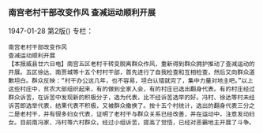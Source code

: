 ### 南宫老村干部改变作风  查减运动顺利开展

1947-01-28
第2版()
专栏：

    南宫老村干部改变作风
    查减运动顺利开展
    【本报威县廿六日电】南宫五区老村干转变脱离群众作风，重新得到群众拥护推动了查减运动的开展。五区徐达、南贾城等十五个村村干部，首先进行了自我检查和互相检查，然后又向群众道歉坦白。群众反映：“村干办公这几年，也不容易，坦白认错就完了，集中力量对地主吧。”以上这些村庄中，贫农大部组织起来，有的做到全家入会，有的村庄已选出翻身代表。有的村庄经过群众诉苦，在诉苦中发现新的积极分子，选为代表，比不经诉苦选举的好。冯村、徐达等村未经诉苦即选举代表，结果代表不积极，又被群众撤换了。按十五个村统计，选出的翻身代表三分之二是老村干，并有很多妇女代表，证明了老村干与群众关系已经改善，并在运动中，注意发动妇女。目前南冯家、冯村等六村群众，经过小组诉苦，提高了觉悟，已经对恶霸地主开展了斗争。
